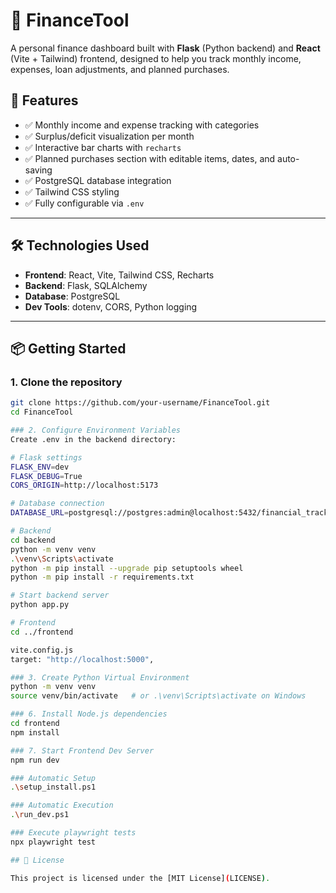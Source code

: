 # 💸 FinanceTool

A personal finance dashboard built with **Flask** (Python backend) and **React** (Vite + Tailwind) frontend, designed to help you track monthly income, expenses, loan adjustments, and planned purchases.

## 🚀 Features

- ✅ Monthly income and expense tracking with categories
- ✅ Surplus/deficit visualization per month
- ✅ Interactive bar charts with `recharts`
- ✅ Planned purchases section with editable items, dates, and auto-saving
- ✅ PostgreSQL database integration
- ✅ Tailwind CSS styling
- ✅ Fully configurable via `.env`

---

## 🛠 Technologies Used

- **Frontend**: React, Vite, Tailwind CSS, Recharts
- **Backend**: Flask, SQLAlchemy
- **Database**: PostgreSQL
- **Dev Tools**: dotenv, CORS, Python logging

---

## 📦 Getting Started

### 1. Clone the repository

```bash
git clone https://github.com/your-username/FinanceTool.git
cd FinanceTool

### 2. Configure Environment Variables
Create .env in the backend directory:

# Flask settings
FLASK_ENV=dev
FLASK_DEBUG=True
CORS_ORIGIN=http://localhost:5173

# Database connection
DATABASE_URL=postgresql://postgres:admin@localhost:5432/financial_tracker

# Backend
cd backend
python -m venv venv
.\venv\Scripts\activate
python -m pip install --upgrade pip setuptools wheel
python -m pip install -r requirements.txt

# Start backend server
python app.py

# Frontend
cd ../frontend

vite.config.js
target: "http://localhost:5000",

### 3. Create Python Virtual Environment
python -m venv venv
source venv/bin/activate   # or .\venv\Scripts\activate on Windows

### 6. Install Node.js dependencies
cd frontend
npm install

### 7. Start Frontend Dev Server
npm run dev

### Automatic Setup
.\setup_install.ps1

### Automatic Execution
.\run_dev.ps1

### Execute playwright tests
npx playwright test 

## 📄 License

This project is licensed under the [MIT License](LICENSE).


